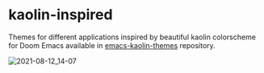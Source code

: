 # kaolin-inspired

Themes for different applications inspired by beautiful kaolin colorscheme for Doom Emacs available in [emacs-kaolin-themes](https://github.com/ogdenwebb/emacs-kaolin-themes) repository.

![2021-08-12_14-07](https://user-images.githubusercontent.com/45176912/129194111-cd40403c-4e22-4ec2-9c4a-e815feb3db83.png)
